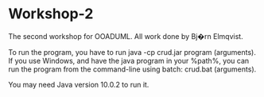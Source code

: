 # Workshop-2
The second workshop for OOADUML. All work done by Bj�rn Elmqvist.

To run the program, you have to run java -cp crud.jar program (arguments). If you use Windows, and have the java program in your %path%, you can run the program from the command-line using batch: crud.bat (arguments).

You may need Java version 10.0.2 to run it.